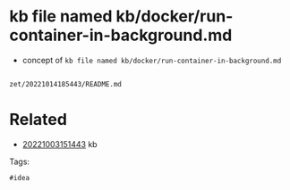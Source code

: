 # kb file named kb/docker/run-container-in-background.md

- concept of `kb file named kb/docker/run-container-in-background.md`

```
```

` zet/20221014185443/README.md `

# Related

- [20221003151443](/zet/20221003151443/README.md) kb

Tags:

    #idea
